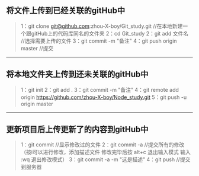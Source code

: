 ## 将文件上传到已经关联的gitHub中

>
> 1：git clone git@github.com:zhou-X-boy/Git_study.git   //在本地新建一个跟gitHub上的代码库同名的文件夹
> 2：cd  Git_study
> 2：git add 文件名    		//选择需要上传的文件
> 3：git commit -m "备注"
> 4：git push origin master  //提交

------

## 将本地文件夹上传到还未关联的gitHub中

>
> 1：git init
> 2：git add .
> 3：git commit -m "备注"
> 4：git remote add origin https://github.com/zhou-X-boy/Node_study.git
> 5：git push -u origin master

------

## 更新项目后上传更新了的内容到gitHub中

>
> 
> 1：git commit          		 //显示修改过的文件
> 2：git commit -a  			 //提交所有的修改
> （按i可以进行修改，添加描述文件
> 修改完毕后按 alt+c 退出输入模式
> 输入 :wq 退出修改模式）
> 3：git commit -a -m "这是描述"
> 4：git push 			          //提交到服务器